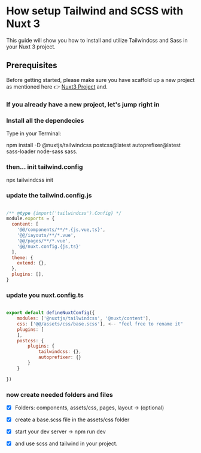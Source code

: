 # How setup Tailwind and SCSS with Nuxt 3

This guide will show you how to install and utilize Tailwindcss and Sass in your Nuxt 3 project.

## Prerequisites

Before getting started, please make sure you have scaffold up a new project as mentioned here 👉 [Nuxt3 Project](newProjectNuxt3.md) and.

### If you already have a new project, let's jump right in

### Install all the dependecies 

Type in your Terminal:

npm install -D @nuxtjs/tailwindcss postcss@latest autoprefixer@latest \
sass-loader node-sass sass.

### then... init tailwind.config

npx tailwindcss init

### update the tailwind.config.js

```javascript

/** @type {import('tailwindcss').Config} */
module.exports = {
  content: [
    '@@/components/**/*.{js,vue,ts}',
    '@@/iayouts/**/*.vue',
    '@@/pages/**/*.vue',
    '@@/nuxt.config.{js,ts}'
  ],
  theme: {
    extend: {},
  },
  plugins: [],
}

```

### update you nuxt.config.ts

```javascript

export default defineNuxtConfig({
    modules: ['@nuxtjs/tailwindcss', '@nuxt/content'],
    css: ['@@/assets/css/base.scss'], <-- "feel free to rename it"
    plugins: [
    ],
    postcss: {
        plugins: {
            tailwindcss: {},
            autoprefixer: {}
        }
    }

})

```

### now create needed folders and files

- [x] Folders: components, assets/css, pages, layout -> (optional)

- [x] create a base.scss file in the assets/css folder

- [x] start your dev server -> npm run dev

- [x] and use scss and tailwind in your project.